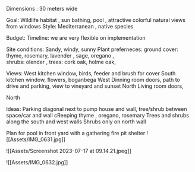 
Dimensions : 30 meters wide

Goal: Wildlife habitat , sun bathing, pool , attractive colorful natural views from windows
Style: Mediterranean , native species 

Budget: 
Timeline: we are very flexible on implementation 

Site conditions: Sandy, windy, sunny
Plant preferneces: 
ground cover: thyme, rosemary, lavender , sage,  oregano ,  
shrubs: olender , 
trees: cork oak, holme oak, 


Views: 
West kitchen window, birds, feeder and brush for cover
South kitchen window, flowers, boganbega 
West Dinning room doors, path to drive and parking, view to vineyard and sunset
North Living room doors, 

North

Ideas: 
Parking diagonal next to pump house and wall, tree/shrub between space/car and wall
cReeping thyme , oregano, rosemary 
Trees and shrubs along the south and west walls 
Shrubs only on north wall


Plan for pool in front yard with a gathering fire pit shelter 
![[Assets/IMG_0631.jpg]]



![[Assets/Screenshot 2023-07-17 at 09.14.21.jpeg]]

![[Assets/IMG_0632.jpg]]
